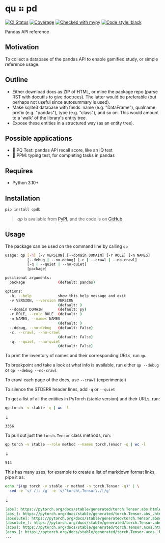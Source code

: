 # qu ⠶ pd

[![CI Status](https://github.com/qu-arx/qp/actions/workflows/master.yml/badge.svg)](https://github.com/qu-arx/qp/actions/workflows/master.yml)
[![Coverage](https://codecov.io/gh/qu-arx/qp/branch/master/graph/badge.svg)](https://codecov.io/github/qu-arx/qp)
[![Checked with mypy](http://www.mypy-lang.org/static/mypy_badge.svg)](http://mypy-lang.org)
[![Code style: black](https://img.shields.io/badge/code%20style-black-000000.svg)](https://github.com/psf/black)

Pandas API reference

## Motivation

To collect a database of the pandas API to enable gamified study,
or simple reference usage.

## Outline

- Either download docs as ZIP of HTML, or mine the package repo (parse RST with docutils to give
  doctrees). The latter would be preferable (but perhaps not useful since autosummary is used).
- Make sqlite3 database with fields: name (e.g. "DataFrame"), qualname prefix (e.g. "pandas"), type
  (e.g. "class"), and so on. This would amount to a 'walk' of the library's entity tree.
- Expose these entities in a structured way (as an entity tree).

## Possible applications

- 🐼 PQ Test: pandas API recall score, like an IQ test
- 🐼 PPM: typing test, for completing tasks in pandas

## Requires

- Python 3.10+

## Installation

```sh
pip install qpdb
```

> _qp_ is available from [PyPI](https://pypi.org/project/qpdb), and
> the code is on [GitHub](https://github.com/qu-arx/qp)

## Usage

The package can be used on the command line by calling `qp`

```sh
usage: qp [-h] [-v VERSION] [--domain DOMAIN] [-r ROLE] [-n NAMES]
          [--debug | --no-debug] [-c | --crawl | --no-crawl]
          [-q | --quiet | --no-quiet]
          [package]

positional arguments:
  package               (default: pandas)

options:
  -h, --help            show this help message and exit
  -v VERSION, --version VERSION
                        (default: )
  --domain DOMAIN       (default: py)
  -r ROLE, --role ROLE  (default: )
  -n NAMES, --names NAMES
                        (default: )
  --debug, --no-debug   (default: False)
  -c, --crawl, --no-crawl
                        (default: False)
  -q, --quiet, --no-quiet
                        (default: False)
```

To print the inventory of names and their corresponding URLs, run `qp`.

To breakpoint and take a look at what info is available, run either 
`qp --debug` or `qp --debug --no-crawl`

To crawl each page of the docs, use `--crawl` (experimental)

To silence the STDERR header lines, add `-q` or `--quiet`

To get a list of all the entities in PyTorch (stable version) and their URLs, run:

```sh
qp torch -v stable -q | wc -l 
```
⇣
```
3366
```

To pull out just the `torch.Tensor` class methods, run:

```sh
qp torch -v stable --role method --names torch.Tensor -q | wc -l
```
⇣
```
514
```

This has many uses, for example to create a list of markdown format links, pipe it as:

```sh
echo "$(qp torch -v stable -r method -n torch.Tensor -q)" | \
  sed -e 's/ /]: /g' -e 's/^torch\.Tensor\./[/g'
```
⇣
```md
[abs]: https://pytorch.org/docs/stable/generated/torch.Tensor.abs.html#torch.Tensor.abs
[abs_]: https://pytorch.org/docs/stable/generated/torch.Tensor.abs_.html#torch.Tensor.abs_
[absolute]: https://pytorch.org/docs/stable/generated/torch.Tensor.absolute.html#torch.Tensor.absolute
[absolute_]: https://pytorch.org/docs/stable/generated/torch.Tensor.absolute_.html#torch.Tensor.absolute_
[acos]: https://pytorch.org/docs/stable/generated/torch.Tensor.acos.html#torch.Tensor.acos
[acos_]: https://pytorch.org/docs/stable/generated/torch.Tensor.acos_.html#torch.Tensor.acos_
...
```
